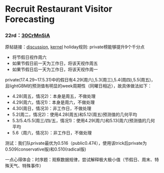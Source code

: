 ﻿# Recruit Restaurant Visitor Forecasting
### 22rd：[30CrMnSiA][1]
原帖链接：[discussion][2], [kernel][3]
holiday规则: private榜能够提升9个千分点
- 将节假日视作周六
- 如果节假日前一天为工作日，将该天视作周五
- 如果节假日后一天为工作日，将该天视作周一

private(17.4.29~17.5.31)中的假日有4.29(周六),5.3(周三),5.4(周四),5.5(周五)，且lightGBM的预测值有明显的week周期性（同曜日相近），故具体做法如下：
- 4.28(周五，情况2)：本身是周五，不做处理
- 4.29(周六，情况1)：本身是周六，不做处理
- 4.30(周日，情况3)：非工作日，不做处理
- 5.2(周二，情况2)：使用4.28(周五)和5.12(周五)预测值的几何平均
- 5.3/5.4/5.5(周三/四/五，情况1)：使用4.29(周六)和5.13(周六)预测值的几何平均
- 5.6（周六，情况3）：非工作日，不做处理

测试：我们队private最优为0.516（public0.474），使用该trick后private为0.509(conservative版)和0.510(radical版)

一点心得体会：时序题：观察数据规律，尝试解释极大极小值（节假日、周末、特殊天气、特殊事件）

  [1]: https://www.kaggle.com/h4211819/
  [2]: https://www.kaggle.com/c/recruit-restaurant-visitor-forecasting/discussion/49100
  [3]: https://www.kaggle.com/h4211819/holiday-trick/code
  